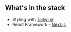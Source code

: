 ## What's in the stack

- Styling with [Tailwind](https://tailwindcss.com/)
- React Framework - [Next.js](https://nextjs.org/)
